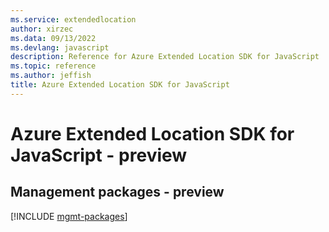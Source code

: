 ```yaml
---
ms.service: extendedlocation
author: xirzec
ms.data: 09/13/2022
ms.devlang: javascript
description: Reference for Azure Extended Location SDK for JavaScript
ms.topic: reference
ms.author: jeffish
title: Azure Extended Location SDK for JavaScript
---
```

# Azure Extended Location SDK for JavaScript - preview

## Management packages - preview
[!INCLUDE [mgmt-packages](extended-location-mgmt-index.md)]